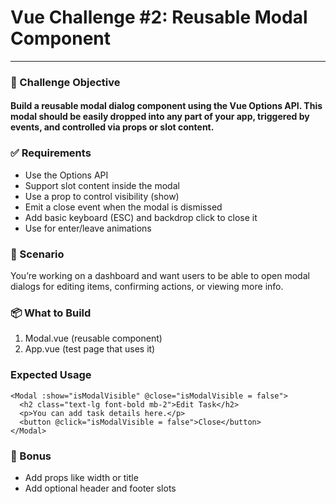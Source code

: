 # Vue Challenge #2: Reusable Modal Component

---

### 🧠 Challenge Objective
#### Build a reusable modal dialog component using the Vue Options API. This modal should be easily dropped into any part of your app, triggered by events, and controlled via props or slot content.

### ✅ Requirements
- Use the Options API
- Support slot content inside the modal
- Use a prop to control visibility (show)
- Emit a close event when the modal is dismissed
- Add basic keyboard (ESC) and backdrop click to close it
- Use <transition> for enter/leave animations

### 🧩 Scenario
You’re working on a dashboard and want users to be able to open modal dialogs for editing items, confirming actions, or viewing more info.

### 📦 What to Build
1. Modal.vue (reusable component)
2. App.vue (test page that uses it)

### Expected Usage
```
<Modal :show="isModalVisible" @close="isModalVisible = false">
  <h2 class="text-lg font-bold mb-2">Edit Task</h2>
  <p>You can add task details here.</p>
  <button @click="isModalVisible = false">Close</button>
</Modal>
```

### 🔐 Bonus
- Add props like width or title
- Add optional header and footer slots